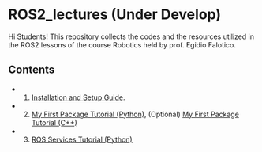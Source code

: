 # ROS2_lectures (Under Develop)
Hi Students! 
This repository collects the codes and the resources utilized in the ROS2 lessons of the course Robotics held by prof. Egidio Falotico.

## Contents
- 1. [Installation and Setup Guide](https://github.com/BRAIR-Education/ROS2_lectures/tree/main/installation).
- 2. [My First Package Tutorial (Python)](https://github.com/BRAIR-Education/ROS2_lectures/tree/main/py_pubsub), (Optional) [My First Package Tutorial (C++)](https://github.com/BRAIR-Education/ROS2_lectures/tree/main/cpp_pubsub)
- 3. [ROS Services Tutorial (Python)](https://github.com/BRAIR-Education/ROS2_lectures/tree/main/py_srvcli)
